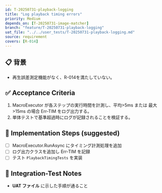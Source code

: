 ```yaml
---
id: T-20250731-playback-logging
title: "Log playback timing errors"
priority: Medium
depends_on: [T-20250731-image-matcher]
branch: "feature/T-20250731-playback-logging"
uat_file: "../../user_tests/T-20250731-playback-logging.md"
source: requirement
covers: [R-014]
---
```


## 📋 背景
- 再生誤差測定機能がなく、R-014を満たしていない。

## ✅ Acceptance Criteria
1. MacroExecutor が各ステップの実行時間を計測し、平均>5ms または 最大>15ms の場合 Err-TIM をログ出力する。
2. 単体テストで基準超過時にログが記録されることを検証する。

## 🔧 Implementation Steps (suggested)
- [ ] MacroExecutor.RunAsync にタイミング計測処理を追加
- [ ] ログ出力クラスを追加し Err-TIM を記録
- [ ] テスト `PlaybackTimingTests` を実装

## 🧪 Integration-Test Notes
- **UAT ファイル** に示した手順が通ること
